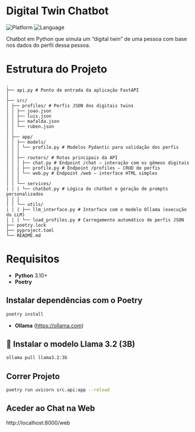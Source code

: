 # Digital Twin Chatbot

![Platform](https://img.shields.io/badge/platform-Windows-blue)
![Language](https://img.shields.io/badge/language-Python-lightgrey)

Chatbot em Python que simula um “digital twin” de uma pessoa com base nos dados do perfil dessa pessoa.


# Estrutura do Projeto
```text
.
├── api.py # Ponto de entrada da aplicação FastAPI
│
├── src/
│ ├── profiles/ # Perfis JSON dos digitais twins
│ │ ├── joao.json
│ │ ├── luis.json
│ │ ├── mafalda.json
│ │ └── ruben.json
│ │
│ ├── app/
│ │ ├── models/
│ │ │ └── profile.py # Modelos Pydantic para validação dos perfis
│ │ │
│ │ ├── routers/ # Rotas principais da API
│ │ │ ├── chat.py # Endpoint /chat — interação com os gêmeos digitais
│ │ │ ├── profile.py # Endpoint /profiles — CRUD de perfis
│ │ │ └── web.py # Endpoint /web — interface HTML simples
│ │ │
│ │ └── services/
| | | └── chatbot.py # Lógica do chatbot e geração de prompts personalizados
│ │ │
│ │ └── utils/
| | | ├── llm_interface.py # Interface com o modelo Ollama (execução do LLM)
│ │ | └── load_profiles.py # Carregamento automático de perfis JSON
├── poetry.lock
├── pyproject.toml
└── README.md

```

# Requisitos
- **Python** 3.10+
- **Poetry**

## Instalar dependências com o Poetry
```bash
poetry install
```
- **Ollama** (https://ollama.com)
## 🦙 Instalar o modelo **Llama 3.2 (3B)**

```bash
ollama pull llama3.2:3b
```
## Correr Projeto
```bash
poetry run uvicorn src.api:app --reload
```
## Aceder ao Chat na Web
http://localhost:8000/web

